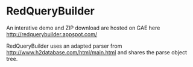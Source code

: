 RedQueryBuilder
===============

An interative demo and ZIP download are hosted on GAE here http://redquerybuilder.appspot.com/

RedQueryBuilder uses an adapted parser from http://www.h2database.com/html/main.html and shares the parse object tree.



